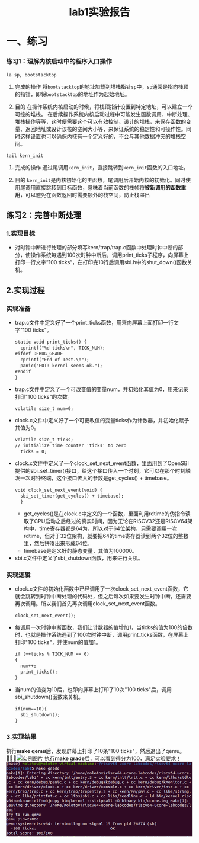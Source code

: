 <h1><center>lab1实验报告</center></h1>

# 一、练习

### 练习1：理解内核启动中的程序入口操作

```
la sp, bootstacktop
```

1. 完成的操作
   将`bootstacktop`的地址加载到堆栈指针`sp`中，`sp`通常是指向栈顶的指针，即将`bootstacktop`的地址作为起始地址。

2. 目的
   在操作系统内核启动的时候，将栈顶指针设置到特定地址，可以建立一个可控的堆栈。
   在后续操作系统内核启动过程中可能发生函数调用、中断处理、堆栈操作等等，这时便需要这个可以有效控制、设计的堆栈，来保存函数的变量、返回地址或设计该栈的空间大小等，来保证系统的稳定性和可操作性。同时这样设置也可以确保内核有一个定义好的、不会与其他数据冲突的堆栈空间。

```
tail kern_init
```

1. 完成的操作
   通过尾调用`kern_init`，直接跳转到`kern_init`函数的入口地址。

2. 目的
   `kern_init`是内核初始化的主函数，尾调用后开始内核的初始化。同时使用尾调用直接跳转到目标函数，意味着当前函数的栈帧将**被新调用的函数重用**，可以避免在函数返回时需要额外的栈空间，防止栈溢出

## 练习2：完善中断处理

### 1.实现目标

* 对时钟中断进行处理的部分填写kern/trap/trap.c函数中处理时钟中断的部分，使操作系统每遇到100次时钟中断后，调用print_ticks子程序，向屏幕上打印一行文字”100 ticks”，在打印完10行后调用sbi.h中的shut_down()函数关机。
  
## 2.实现过程
### 实现准备
+ trap.c文件中定义好了一个print_ticks函数，用来向屏幕上面打印一行文字"100 ticks"。
  ```
  static void print_ticks() {
    cprintf("%d ticks\n", TICK_NUM);
  #ifdef DEBUG_GRADE
    cprintf("End of Test.\n");
    panic("EOT: kernel seems ok.");
  #endif
  }
  ```
+ trap.c文件中定义了一个可改变值的变量num，并初始化其值为0，用来记录打印"100 ticks"的次数。
  ```
  volatile size_t num=0;
  ```
+ clock.c文件中定义好了一个可更改值的变量ticks作为计数器，并初始化赋予其值为0。
  ```
  volatile size_t ticks;
  // initialize time counter 'ticks' to zero
    ticks = 0;
  ```
+ clock.c文件中定义了一个clock_set_next_event函数，里面用到了OpenSBI提供的sbi_set_timer()接口，给这个接口传入一个时刻，它可以在那个时刻触发一次时钟终端，这个接口传入的参数是get_cycles() + timebase。
  ```
  void clock_set_next_event(void) { 
    sbi_set_timer(get_cycles() + timebase); 
    }
  ```
  + get_cycles()是在clock.c中定义的一个函数，里面利用rdtime的伪指令读取了CPU启动之后经过的真实时间，因为无论在RISCV32还是RISCV64架构中，time寄存器都是64为，所以对于64位架构，只需要调用一次rdtime，但对于32位架构，就要把64的time寄存器读到两个32位的整数里，然后拼凑出来形成64位。
  + timebase是定义好的静态变量，其值为100000。
+ sbi.c文件中定义了sbi_shutdown函数，用来进行关机。
### 实现逻辑
+ clock.c文件的初始化函数中已经调用了一次clock_set_next_event函数，它就会跳转到时钟中断处理的代码处，但之后每次如果要发生时钟中断，还需要再次调用。所以我们首先再次调用clock_set_next_event函数。
  ```
  clock_set_next_event();
  ```
+ 每调用一次时钟中断函数，我们让计数器的值增加1，当ticks的值为100的倍数时，也就是操作系统遇到了100次时钟中断，调用print_ticks函数，在屏幕上打印"100 ticks"，并使num的值加1。
  ```
  if (++ticks % TICK_NUM == 0) 
  {
    num++;
    print_ticks();
  }
  ```
+ 当num的值变为10后，也即向屏幕上打印了10次"100 ticks"后，调用sbi_shutdown()函数来关机。
  ```
  if(num==10){
    sbi_shutdown();
  }
  ```

### 3.实现结果

  执行<strong>make qemu</strong>后，发现屏幕上打印了10条"100 ticks"，然后退出了qemu。![实例图片](/C:\Users\lixiang\Desktop\labcode\lab1\challenge3/图片/效果图.png)
  执行<strong>make grade</strong>后，可以看到得分为100，满足实验要求！
![实例图片](https://github.com/CookiecoderLi/Oslab_/blob/master/grade.png)
